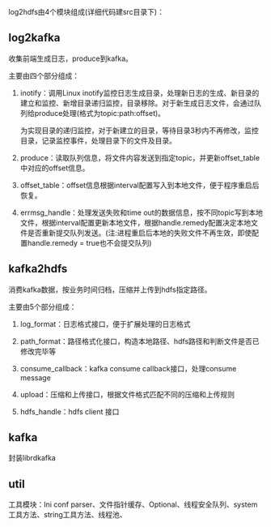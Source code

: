 log2hdfs由4个模块组成(详细代码建src目录下)：

## log2kafka

收集前端生成日志，produce到kafka。

主要由四个部分组成：

1. inotify：调用Linux inotify监控日志生成目录，处理新日志的生成、新目录的建立和监控、新增目录递归监控，目录移除。对于新生成日志文件，会通过队列给produce处理(格式为topic:path:offset)。

    为实现目录的递归监控，对于新建立的目录，等待目录3秒内不再修改，监控目录，记录监控事件，处理目录下的文件及目录。

2. produce：读取队列信息，将文件内容发送到指定topic，并更新offset_table中对应的offset信息。

3. offset_table：offset信息根据interval配置写入到本地文件，便于程序重启后恢复。

4. errmsg_handle：处理发送失败和time out的数据信息，按不同topic写到本地文件，根据interval配置更新本地文件，根据handle.remedy配置决定本地文件是否重新提交队列发送。(注:进程重启后本地的失败文件不再生效，即使配置handle.remedy = true也不会提交队列)


## kafka2hdfs

消费kafka数据，按业务时间归档，压缩并上传到hdfs指定路径。

主要由5个部分组成：

1. log_format：日志格式接口，便于扩展处理的日志格式

2. path_format：路径格式化接口，构造本地路径、hdfs路径和判断文件是否已修改完毕等

3. consume_callback：kafka consume callback接口，处理consume message

4. upload：压缩和上传接口，根据文件格式匹配不同的压缩和上传规则

5. hdfs_handle：hdfs client 接口


## kafka

封装librdkafka

## util

工具模块：Ini conf parser、文件指针缓存、Optional、线程安全队列、system工具方法、string工具方法、线程池、